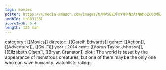 ```yaml
---
tags: movies
poster: https://m.media-amazon.com/images/M/MV5BZDFmYTM4NzAtNWM0ZC00MGJlLWEyYzQtYzA3ZTFiNzc1YjllXkEyXkFqcGdeQXVyMTA4NjE0NjEy._V1_SX300.jpg
imdbId: tt0831387
scoreImdb: 6.4
length: 123 min
---
```


category:: [[Movies]]
director:: [[Gareth Edwards]]
genre:: [[Action]], [[Adventure]], [[Sci-Fi]]
year:: 2014
cast:: [[Aaron Taylor-Johnson]], [[Elizabeth Olsen]], [[Bryan Cranston]]
plot:: The world is beset by the appearance of monstrous creatures, but one of them may be the only one who can save humanity.
watchlist::
rating::
